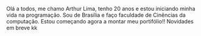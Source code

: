 Olá a todos, me chamo Arthur Lima, tenho 20 anos e estou iniciando minha vida na programação.
Sou de Brasília e faço faculdade de Cinências da computação.
Estou começando agora a montar meu portifólio!! Novidades em breve kk

